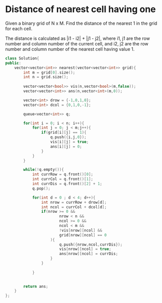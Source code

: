 # Distance of nearest cell having one

Given a binary grid of N x M. Find the distance of the nearest 1 in the grid for each cell.



The distance is calculated as |i1 - i2| + |j1 - j2|, where i1, j1 are the row number and column number of the current cell, and i2, j2 are the row number and column number of the nearest cell having value 1.


```cpp
class Solution{
public:
    vector<vector<int>> nearest(vector<vector<int>> grid){
        int m = grid[0].size();
        int n = grid.size();
        
        vector<vector<bool>> vis(n,vector<bool>(m,false));
        vector<vector<int>> ans(n,vector<int>(m,0));

        vector<int> drow = {-1,0,1,0};
        vector<int> dcol = {0,1,0,-1};

        queue<vector<int>> q;

        for(int i = 0; i < n; i++){
            for(int j = 0; j < m;j++){
                if(grid[i][j] == 1){
                    q.push({i,j,0});
                    vis[i][j] = true;
                    ans[i][j] = 0;
                }
            }
        }

        while(!q.empty()){
            int currRow = q.front()[0];
            int currCol = q.front()[1];
            int currDis = q.front()[2] + 1;
            q.pop();

            for(int d = 0 ; d < 4; d++){
                int nrow = currRow + drow[d];
                int ncol = currCol + dcol[d];
                if(nrow >= 0 &&
                        nrow < n &&
                        ncol >= 0 && 
                        ncol < m && 
                        !vis[nrow][ncol] && 
                        grid[nrow][ncol] == 0
                    ){
                        q.push({nrow,ncol,currDis});
                        vis[nrow][ncol] = true;
                        ans[nrow][ncol] = currDis;
                    }
                }
                        
            }
        

        return ans;
    }
};
```